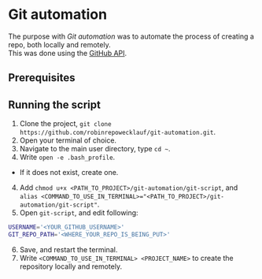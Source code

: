 # Git automation
The purpose with *Git automation* was to automate the process of creating a repo, both locally and remotely.  
This was done using the [GitHub API](https://developer.github.com/v3/repos/).

## Prerequisites


## Running the script
1. Clone the project, `git clone https://github.com/robinrepowecklauf/git-automation.git`.
1. Open your terminal of choice.
2. Navigate to the main user directory, type `cd ~`.
3. Write `open -e .bash_profile`.
  - If it does not exist, create one.
4. Add `chmod u+x <PATH_TO_PROJECT>/git-automation/git-script`, and   
`alias <COMMAND_TO_USE_IN_TERMINAL>="<PATH_TO_PROJECT>/git-automation/git-script"`.
5. Open `git-script`, and edit following: 
```sh
USERNAME='<YOUR_GITHUB_USERNAME>'
GIT_REPO_PATH='<WHERE_YOUR_REPO_IS_BEING_PUT>'
```
6. Save, and restart the terminal.
7. Write `<COMMAND_TO_USE_IN_TERMINAL> <PROJECT_NAME>` to create the repository locally and remotely.
